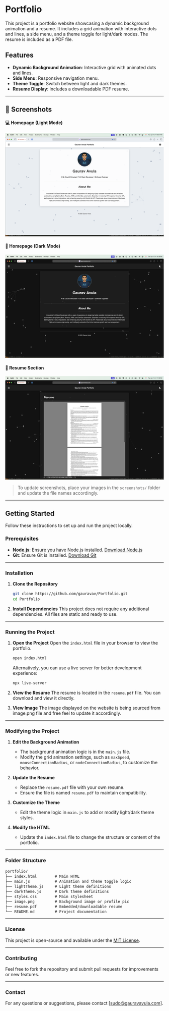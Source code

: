 # Portfolio 

This project is a portfolio website showcasing a dynamic background animation and a resume. It includes a grid animation with interactive dots and lines, a side menu, and a theme toggle for light/dark modes. The resume is included as a PDF file.

## Features
- **Dynamic Background Animation**: Interactive grid with animated dots and lines.
- **Side Menu**: Responsive navigation menu.
- **Theme Toggle**: Switch between light and dark themes.
- **Resume Display**: Includes a downloadable PDF resume.

---

## 📸 Screenshots

#### 💻 Homepage (Light Mode)
![Homepage Light Mode](screenshots/homepage-light.png)

#### 🌙 Homepage (Dark Mode)
![Homepage Dark Mode](screenshots/homepage-dark.png)

#### 📄 Resume Section
![Resume Display](screenshots/resume-section.png)

> To update screenshots, place your images in the `screenshots/` folder and update the file names accordingly.

---

## Getting Started

Follow these instructions to set up and run the project locally.

### Prerequisites
- **Node.js**: Ensure you have Node.js installed. [Download Node.js](https://nodejs.org/)
- **Git**: Ensure Git is installed. [Download Git](https://git-scm.com/)

---

### Installation

1. **Clone the Repository**
   ```bash
   git clone https://github.com/gauravav/Portfolio.git
   cd Portfolio
   ```

2. **Install Dependencies**
   This project does not require any additional dependencies. All files are static and ready to use.

---

### Running the Project

1. **Open the Project**
   Open the `index.html` file in your browser to view the portfolio.

   ```bash
   open index.html
   ```

   Alternatively, you can use a live server for better development experience:
   ```bash
   npx live-server
   ```

2. **View the Resume**
   The resume is located in the `resume.pdf` file. You can download and view it directly.

3. **View Image**
    The image displayed on the website is being sourced from image.png file and free feel to update it accordingly.

---

### Modifying the Project

1. **Edit the Background Animation**
   - The background animation logic is in the `main.js` file.
   - Modify the grid animation settings, such as `maxSpeed`, `mouseConnectionRadius`, or `nodeConnectionRadius`, to customize the behavior.

2. **Update the Resume**
   - Replace the `resume.pdf` file with your own resume.
   - Ensure the file is named `resume.pdf` to maintain compatibility.

3. **Customize the Theme**
   - Edit the theme logic in `main.js` to add or modify light/dark theme styles.

4. **Modify the HTML**
   - Update the `index.html` file to change the structure or content of the portfolio.

---

### Folder Structure

```
portfolio/
├── index.html        # Main HTML
├── main.js           # Animation and theme toggle logic
├── lightTheme.js     # Light theme definitions
├── darkTheme.js      # Dark theme definitions
├── styles.css        # Main stylesheet
├── image.png         # Background image or profile pic
├── resume.pdf        # Embedded/downloadable resume
└── README.md         # Project documentation
```

---

### License

This project is open-source and available under the [MIT License](LICENSE).

---

### Contributing

Feel free to fork the repository and submit pull requests for improvements or new features.

---

### Contact

For any questions or suggestions, please contact [sudo@gauravavula.com].